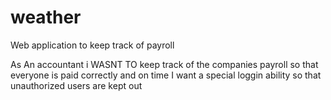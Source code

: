 # weather

Web application to keep track of payroll

As An accountant
i WASNT TO keep track of the companies payroll
so that everyone is paid correctly and on time
I want a special loggin ability
so that unauthorized users are kept out